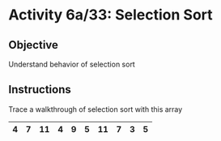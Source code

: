# Activity 6a/33: Selection Sort

## Objective

Understand behavior of selection sort

## Instructions

Trace a walkthrough of selection sort with this array

| 4 | 7 | 11 | 4 | 9 | 5 | 11 | 7 | 3 | 5 |
|---|---|----|---|---|---|----|---|---|---|
